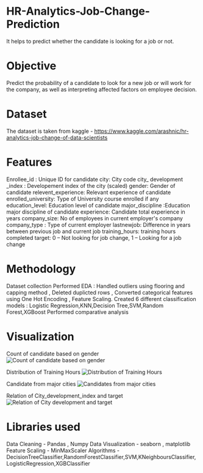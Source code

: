 # HR-Analytics-Job-Change-Prediction
It helps to predict whether the candidate is looking for a job or not.
# Objective
Predict the probability of a candidate to look for a new job or will work for the company, as well as interpreting affected factors on employee decision.
# Dataset
The dataset is taken from kaggle - 
https://www.kaggle.com/arashnic/hr-analytics-job-change-of-data-scientists
# Features
Enrollee_id : Unique ID for candidate
city: City code
city_ development _index : Developement index of the city (scaled)
gender: Gender of candidate
relevent_experience: Relevant experience of candidate
enrolled_university: Type of University course enrolled if any
education_level: Education level of candidate
major_discipline :Education major discipline of candidate
experience: Candidate total experience in years
company_size: No of employees in current employer's company
company_type : Type of current employer
lastnewjob: Difference in years between previous job and current job
training_hours: training hours completed
target: 0 – Not looking for job change, 1 – Looking for a job change
# Methodology
Dataset collection
Performed EDA : Handled outliers using flooring and capping method , Deleted duplicted rows , Converted categorical features using One Hot Encoding , Feature Scaling.
Created 6 different classification models : Logistic Regression,KNN,Decision Tree,SVM,Random Forest,XGBoost
Performed comparative analysis
# Visualization
Count of candidate based on gender
![Count of candidate based on gender](https://user-images.githubusercontent.com/94851933/156412337-301f4301-9a55-4e6c-a2ac-1562a1249404.png)

Distribution of Training Hours
![Distribution of Training Hours](https://user-images.githubusercontent.com/94851933/156413167-76de5355-ecf4-421a-bd69-790bd0fcdd72.png)

Candidate from major cities
![Candidates from major cities](https://user-images.githubusercontent.com/94851933/156413210-99d2e472-c96b-4d44-b9fd-bdf88048edf7.png)

Relation of City_development_index and target
![Relation of City development and target](https://user-images.githubusercontent.com/94851933/156413238-b23f8b96-a1c8-4e2b-b004-89f73f5277b6.png)

# Libraries used
Data Cleaning - Pandas , Numpy
Data Visualization - seaborn , matplotlib
Feature Scaling - MinMaxScaler
Algorithms - DecisionTreeClassifier,RandomForestClassifier,SVM,KNeighboursClassifier,LogisticRegression,XGBClassifier
